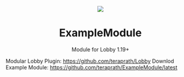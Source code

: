 <!--suppress HtmlDeprecatedAttribute -->
<div align="center">

[![](https://jitpack.io/v/teraprath/Lobby.svg)](https://jitpack.io/#teraprath/Lobby)
<div>
    <h1>ExampleModule</h1>
    <p>Module for Lobby 1.19+<p>
</div>
</div>

Modular Lobby Plugin: https://github.com/teraprath/Lobby
Downlod Example Module: https://github.com/teraprath/ExampleModule/latest
